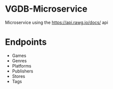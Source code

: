 # VGDB-Microservice
Microservice using the https://api.rawg.io/docs/ api

# Endpoints
- Games
- Genres
- Platforms
- Publishers
- Stores
- Tags